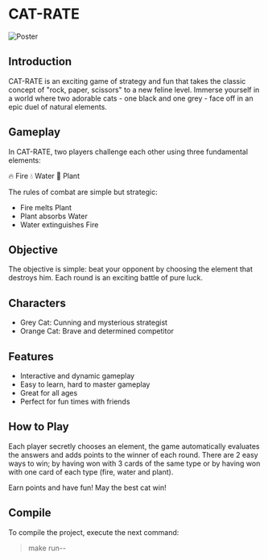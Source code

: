 # CAT-RATE

![Poster](https://github.com/user-attachments/assets/7493879f-259b-4b79-bb32-f5914c36da38)

## Introduction

CAT-RATE is an exciting game of strategy and fun that takes the classic concept of "rock, paper, scissors" to a new feline level. Immerse yourself in a world where two adorable cats - one black and one grey - face off in an epic duel of natural elements.

## Gameplay

In CAT-RATE, two players challenge each other using three fundamental elements:

🔥 Fire
💧 Water
🌿 Plant

The rules of combat are simple but strategic:
- Fire melts Plant
- Plant absorbs Water
- Water extinguishes Fire

## Objective

The objective is simple: beat your opponent by choosing the element that destroys him. Each round is an exciting battle of pure luck.

## Characters

- Grey Cat: Cunning and mysterious strategist
- Orange Cat: Brave and determined competitor

## Features

- Interactive and dynamic gameplay
- Easy to learn, hard to master gameplay
- Great for all ages
- Perfect for fun times with friends

## How to Play

Each player secretly chooses an element, the game automatically evaluates the answers and adds points to the winner of each round. There are 2 easy ways to win; by having won with 3 cards of the same type or by having won with one card of each type (fire, water and plant).

Earn points and have fun! May the best cat win!

## Compile

To compile the project, execute the next command:

>make run--
